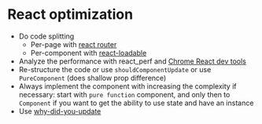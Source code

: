 # React optimization

* Do code splitting
    * Per-page with [react router](https://reactjs.org/docs/code-splitting.html)
    * Per-component with [react-loadable](https://github.com/jamiebuilds/react-loadable)
* Analyze the performance with react_perf and [Chrome React dev tools](https://chrome.google.com/webstore/detail/react-developer-tools/fmkadmapgofadopljbjfkapdkoienihi?hl=en)
* Re-structure the code or use `shouldComponentUpdate` or use `PureComponent` (does shallow prop difference)
* Always implement the component with increasing the complexity if necessary: start with `pure function` component, and only then to `Component` if you want to get the ability to use state and have an instance
* Use [why-did-you-update](https://www.npmjs.com/package/why-did-you-update)

